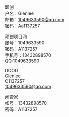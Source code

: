 顽创  
户名：Glenlee  
邮箱：[1049633590@qq.com](http://1049633590@qq.com)  
密码：Aa1137257  
  
顽创项目网  
账号：1049633590  
密码：A1137257  
手机号：13432898570  
QQ:1049633590  
  
DOOD  
Glenlee  
C1137257  
[1049633590@qq.com](http://1049633590@qq.com)  
  
闲管家  
帐号：13432898570  
密码：A1137257  
  

